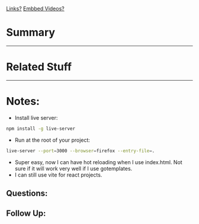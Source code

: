 [Links?](#)
[Embbed Videos?](#)
# Summary

----
# Related Stuff

----
# Notes:
- Install live server:
```bash
npm install -g live-server
```
- Run at the root of your project:
```bash
live-server --port=3000 --browser=firefox --entry-file=.
```
- Super easy, now I can have hot reloading when I use index.html. Not sure if it will work very well if I use gotemplates.
- I can still use vite for react projects.
## Questions:

## Follow Up:
